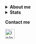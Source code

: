 <details>
<summary><b>About me</b></summary>
<p>Mi nombre es Gabriel Re, tengo 21 años y estudio Licenciatura en Analista de Sistemas en la UBA.</p>

<p>A lo largo de mis cursadas trabaje con lenguajes como: <b>C, Smalltalk, Java y Python</b>.</p>

<p>Actualmente estoy aprendiendo Oz y Julia</p>

---

<p align="center">
<img src="https://i.pinimg.com/736x/9d/d3/93/9dd3938f65d2987751535e963fa4a41c.jpg" alt="About me" width="400px">
</details>

<details>
<summary><b>Stats</b></summary>

<a href="https://github.com/anuraghazra/github-readme-stats">
  <img align="center" src="https://github-readme-stats.vercel.app/api?username=gabriel-re&include_all_commits=true&count_private=true&show_icons=true&theme=great-gatsby" />
</a>
<a href="https://github.com/anuraghazra/convoychat">
  <img align="center" src="https://github-readme-stats.vercel.app/api/top-langs/?username=gabriel-re&langs_count=10&layout=compact&theme=great-gatsby" />
</a>

</details>

<b>Contact me</b>

<a href="https://www.linkedin.com/in/gabriel-re-b076441b3/">
<img align="left" alt="in/gabriel-re/" height="30px" src="https://image.flaticon.com/icons/png/512/174/174857.png"/>
</a>
